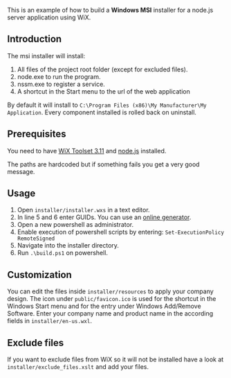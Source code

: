 This is an example of how to build a __Windows MSI__ installer for a node.js server application using WiX.

## Introduction

The msi installer will install:

1. All files of the project root folder (except for excluded files).
2. node.exe to run the program.
3. nssm.exe to register a service.
4. A shortcut in the Start menu to the url of the web application

By default it will install to `C:\Program Files (x86)\My Manufacturer\My Application`. Every component installed is rolled back on uninstall.

## Prerequisites

You need to have [WiX Toolset 3.11](http://wixtoolset.org/releases/) and [node.js](https://nodejs.org/en/download/) installed.

The paths are hardcoded but if something fails you get a very good message.

## Usage

1. Open `installer/installer.wxs` in a text editor.
2. In line 5 and 6 enter GUIDs. You can use an [online generator](https://www.guidgen.com/).
3. Open a new powershell as administrator.
4. Enable execution of powershell scripts by entering: `Set-ExecutionPolicy RemoteSigned`
5. Navigate into the installer directory.
6. Run `.\build.ps1` on powershell.

## Customization

You can edit the files inside `installer/resources` to apply your company design.
The icon under `public/favicon.ico` is used for the shortcut in the Windows Start menu and for the entry under Windows Add/Remove Software. 
Enter your company name and product name in the according fields in `installer/en-us.wxl`.

## Exclude files

If you want to exclude files from WiX so it will not be installed have a look at `installer/exclude_files.xslt` and add your files.
